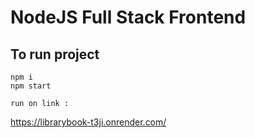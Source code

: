 # NodeJS Full Stack Frontend

## To run project

```shell
npm i
npm start
```
```shell 
run on link : 
```
https://librarybook-t3ji.onrender.com/
